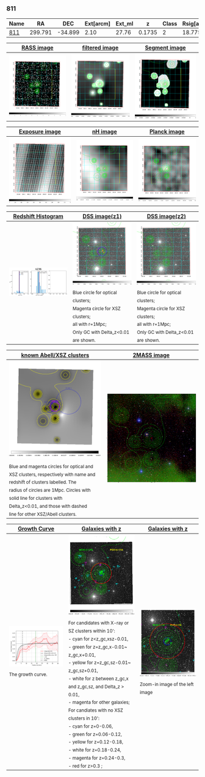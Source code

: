 <div STYLE="page-break-after: always;"></div>

### 811

|Name          |RA          |DEC      | Ext[arcm] | Ext_ml | z    | Class| Rsig[arcmin] | CRsig[c/s] | CR500[c/s] | R500[Mpc] |L500[erg/s]|F500[erg/s/cm^2]| M500[Msun]|Tx[keV]|beta|GC(XSZ,Delta_z<0.01)| GC(OPT,Delta_z<0.01)|GC|alias|
|--------------|------------|------------|---|---|-----------|--------|------|------|----|----|----|----|----|----|----|----|----|----|---|
|[811](script/811.md)     | 299.791       | -34.899       | 2.10    | 27.76   | 0.1735 | 2   | 18.775 |0.217 |0.209 |1.116 |3.224e+44 |3.847e-12 |4.691e+14 |5.874 |0.659 |Tar, |Wen, |Tar, |k236|

|[RASS image](../image/811/811_img.pdf)|[filtered image](../image/811/811_fil.pdf)|[Segment image](../image/811/811_seg.pdf)|
|-------------------|--------------------|-------------------|
| <img src="../image/811/811_img.png" width="300">  | <img src="../image/811/811_fil.png" width="300">   | <img src="../image/811/811_seg.png" width="300">  |

|[Exposure image](../image/811/811_mex.pdf)| [nH image](../image/811/811_nh.pdf)| [Planck image](../image/811/811_p.pdf)|
|-------------------|--------------------|-------------------|
|<img src="../image/811/811_mex.png" width="300">   | <img src="../image/811/811_nh.png" width="300">    | <img src="../image/811/811_p.png" width="300"> |

|[Redshift Histogram](../image/811/811_zg.pdf) | [DSS image(z1)](../image/811/811_dss_z1.pdf)      |  [DSS image(z2)](../image/811/811_dss_z2.pdf)    |
|-------------------|--------------------|-------------------|
|<img src="../image/811/811_zg.png" width="300"> |<img src="../image/811/811_dss_z1.png" width="300"> <sub><br>Blue circle for optical clusters; <br>Magenta circle for XSZ clusters; <br>all with r=1Mpc; <br>Only GC with Delta_z<0.01 are shown. </sub>| <img src="../image/811/811_dss_z2.png" width="300"><sub><br>Blue circle for optical clusters; <br>Magenta circle for XSZ clusters; <br>all with r=1Mpc; <br>Only GC with Delta_z<0.01 are shown. </sub> |

|[known Abell/XSZ clusters](../image/811/811_m.pdf) | [2MASS image](../image/811/811_2mass.pdf)      |
|-------------------|-------------------|
|<img src=../image/811/811_m.png width="300"> <sub><br>Blue and magenta circles for optical and <br>XSZ clusters, respectively with name and <br>redshift of clusters labelled. The <br>radius of circles are 1Mpc. Circles with <br>solid line for clusters with <br>Delta_z<0.01, and those with dashed <br>line for other XSZ/Abell clusters.        </sub>|<img src="../image/811/811_2mass.png" width="300">  |

|[Growth Curve](../image/811/811_gca_all.png) |[Galaxies with z](../image/811/811_opt_ned.pdf) |[Galaxies with z](../image/811/811_opt_ned_zoom.pdf) |
|-------------------|-------------------|-------------------|
| <img src="../image/811/811_gca_all.png" width="300"> <sub><br>The growth curve.</sub>| <img src=../image/811/811_opt_ned.png width="300"> <br><sub> For candidates with X-ray or SZ clusters within 10': <br> - cyan for z<z_gc,xsz-0.01, <br> - green for z=z_gc,x-0.01~ z_gc,x+0.01, <br> - yellow for z=z_gc,sz-0.01~ z_gc,sz+0.01, <br> - white for z between z_gc,x and z_gc,sz, and Delta_z > 0.01, <br> - magenta for other galaxies; <br>For candiates with no XSZ clusters in 10': <br> - cyan for z=0-0.06, <br> - green for z=0.06-0.12, <br> - yellow for z=0.12-0.18, <br> - white for z=0.18-0.24, <br> - magenta for z=0.24-0.3, <br> - red for z>0.3 ;  </sub>|<img src=../image/811/811_opt_ned_zoom.png width="300">  <br><sub> Zoom-in image of the left image</sub>|




